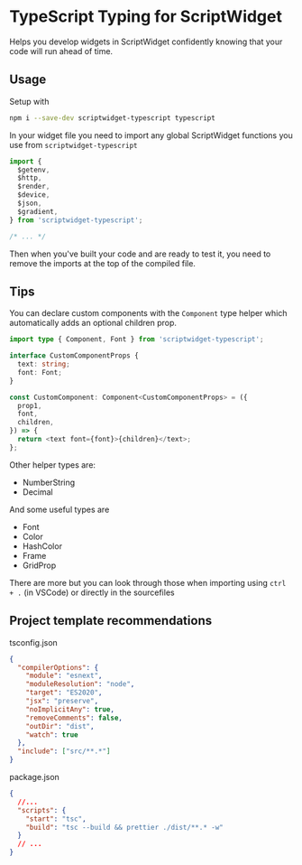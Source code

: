 # TypeScript Typing for ScriptWidget

Helps you develop widgets in ScriptWidget confidently knowing that your code will run ahead of time.

## Usage

Setup with

```bash
npm i --save-dev scriptwidget-typescript typescript
```

In your widget file you need to import any global ScriptWidget functions you use from `scriptwidget-typescript`

```ts
import {
  $getenv,
  $http,
  $render,
  $device,
  $json,
  $gradient,
} from 'scriptwidget-typescript';

/* ... */
```

Then when you've built your code and are ready to test it, you need to remove the imports at the top of the compiled file.

## Tips

You can declare custom components with the `Component` type helper which automatically adds an optional children prop.

```ts
import type { Component, Font } from 'scriptwidget-typescript';

interface CustomComponentProps {
  text: string;
  font: Font;
}

const CustomComponent: Component<CustomComponentProps> = ({
  prop1,
  font,
  children,
}) => {
  return <text font={font}>{children}</text>;
};
```

Other helper types are:

- NumberString
- Decimal

And some useful types are

- Font
- Color
- HashColor
- Frame
- GridProp

There are more but you can look through those when importing using `ctrl + .` (in VSCode) or directly in the sourcefiles

## Project template recommendations

tsconfig.json

```json
{
  "compilerOptions": {
    "module": "esnext",
    "moduleResolution": "node",
    "target": "ES2020",
    "jsx": "preserve",
    "noImplicitAny": true,
    "removeComments": false,
    "outDir": "dist",
    "watch": true
  },
  "include": ["src/**.*"]
}
```

package.json

```json
{
  //...
  "scripts": {
    "start": "tsc",
    "build": "tsc --build && prettier ./dist/**.* -w"
  }
  // ...
}
```

